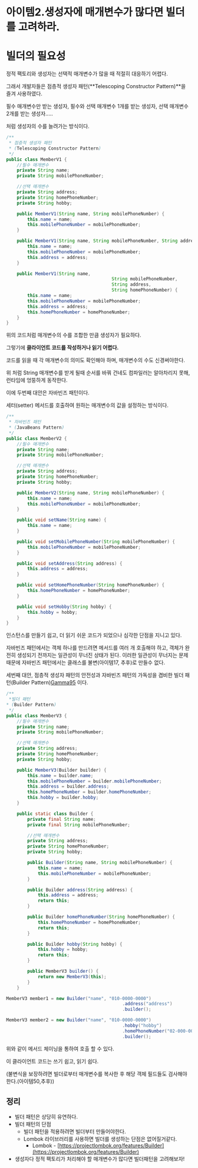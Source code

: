 # 아이템2.생성자에 매개변수가 많다면 빌더를 고려하라.

# 빌더의 필요성

정적 팩토리와 생성자는 선택적 매개변수가 많을 때 적절히 대응하기 어렵다.

그래서 개발자들은 점층적 생성자 패턴(**Telescoping Constructor Pattern)**을 즐겨 사용하였다.

필수 매개변수만 받는 생성자, 필수와 선택 매개변수 1개를 받는 생성자, 선택 매개변수 2개를 받는 생성자.....

처럼 생성자의 수를 늘려가는 방식이다.

```java
/**
 * 점층적 생성자 패턴
 * (Telescoping Constructor Pattern)
 */
public class MemberV1 {
    //필수 매개변수
    private String name;
    private String mobilePhoneNumber;

    //선택 매개변수
    private String address;
    private String homePhoneNumber;
    private String hobby;

    public MemberV1(String name, String mobilePhoneNumber) {
        this.name = name;
        this.mobilePhoneNumber = mobilePhoneNumber;
    }

    public MemberV1(String name, String mobilePhoneNumber, String address) {
        this.name = name;
        this.mobilePhoneNumber = mobilePhoneNumber;
        this.address = address;
    }

    public MemberV1(String name, 
										String mobilePhoneNumber, 
										String address, 
										String homePhoneNumber) {
        this.name = name;
        this.mobilePhoneNumber = mobilePhoneNumber;
        this.address = address;
        this.homePhoneNumber = homePhoneNumber;
    }
}
```

위의 코드처럼 매개변수의 수를 조합한 만큼 생성자가 필요하다.

그렇기에 **클라이언트 코드를 작성하거나 읽기 어렵다.**

코드를 읽을 때 각 매개변수의 의미도 확인해야 하며, 매개변수의 수도 신경써야한다.

위 처럼 String 매개변수를 받게 될때 순서를 바꿔 건네도 컴파일러는 알아차리지 못해, 런타임에 엉뚱하게 동작한다.

이에 두번째 대안은 자바빈즈 패턴이다.

세터(setter) 메서드를 호출하여 원하는 매개변수의 값을 설정하는 방식이다.

```java
/**
 * 자바빈즈 패턴
 * (JavaBeans Pattern)
 */
public class MemberV2 {
    //필수 매개변수
    private String name;
    private String mobilePhoneNumber;

    //선택 매개변수
    private String address;
    private String homePhoneNumber;
    private String hobby;

    public MemberV2(String name, String mobilePhoneNumber) {
        this.name = name;
        this.mobilePhoneNumber = mobilePhoneNumber;
    }

    public void setName(String name) {
        this.name = name;
    }

    public void setMobilePhoneNumber(String mobilePhoneNumber) {
        this.mobilePhoneNumber = mobilePhoneNumber;
    }

    public void setAddress(String address) {
        this.address = address;
    }

    public void setHomePhoneNumber(String homePhoneNumber) {
        this.homePhoneNumber = homePhoneNumber;
    }

    public void setHobby(String hobby) {
        this.hobby = hobby;
    }
}
```

인스턴스를 만들기 쉽고, 더 읽기 쉬운 코드가 되었으나 심각한 단점을 지니고 있다.

자바빈즈 패턴에서는 객체 하나를 만드려면 메서드를 여러 개 호출해야 하고, 객체가 완전히 생성되기 전까지는 일관성이 무너진 상태가 된다. 이러한 일관성이 무너지는 문제 때문에 자바빈즈 패턴에서는 클래스를 불변(아이템17, 추후)로 만들수 없다.

세번째 대안, 점층적 생성자 패턴의 안전성과 자바빈즈 패턴의 가독성을 겸비한 빌더 패턴(Builder Pattern)[Gamma95](추후) 이다.

 

```java
/**
 *빌더 패턴
* (Builder Pattern)
 */
public class MemberV3 {
    //필수 매개변수
    private String name;
    private String mobilePhoneNumber;

    //선택 매개변수
    private String address;
    private String homePhoneNumber;
    private String hobby;

    public MemberV3(Builder builder) {
        this.name = builder.name;
        this.mobilePhoneNumber = builder.mobilePhoneNumber;
        this.address = builder.address;
        this.homePhoneNumber = builder.homePhoneNumber;
        this.hobby = builder.hobby;
    }

    public static class Builder {
        private final String name;
        private final String mobilePhoneNumber;

        //선택 매개변수
        private String address;
        private String homePhoneNumber;
        private String hobby;

        public Builder(String name, String mobilePhoneNumber) {
            this.name = name;
            this.mobilePhoneNumber = mobilePhoneNumber;
        }

        public Builder address(String address) {
            this.address = address;
            return this;
        }

        public Builder homePhoneNumber(String homePhoneNumber) {
            this.homePhoneNumber = homePhoneNumber;
            return this;
        }

        public Builder hobby(String hobby) {
            this.hobby = hobby;
            return this;
        }

        public MemberV3 builder() {
            return new MemberV3(this);
        }
    }
```

```java
MemberV3 member1 = new Builder("name", "010-0000-0000")
											.address("address")
											.builder();

MemberV3 member2 = new Builder("name", "010-0000-0000")
											.hobby("hobby")
											.homePhoneNumber("02-000-0000")
											.builder();
```

위와 같이 메서드 체이닝을 통하여 호출 할 수 있다.

이 클라이언트 코드는 쓰기 쉽고, 읽기 쉽다.

(불변식을 보장하려면 빌더로부터 매개변수를 복사한 후 해당 객체 필드들도 검사해야 한다.(아이템50,추후))

## 정리

- 빌더 패턴은 상당히 유연하다.
- 빌더 패턴의 단점
    - 빌더 패턴을 적용하려면 빌더부터 만들어야한다.
    - Lombok 라이브러리를 사용하면 빌더를 생성하는 단점은 없어질거같다.
        - Lombok - [https://projectlombok.org/features/Builder](https://projectlombok.org/features/Builder)
- 생성자다 정적 팩토리가 처리해야 할 매개변수가 많다면 빌더패턴을 고려해보자!
